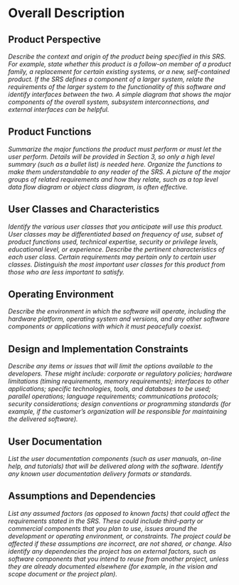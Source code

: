 Overall Description
===================

Product Perspective
-------------------
*Describe the context and origin of the product being specified in this SRS.
For example, state whether this product is a follow-on member of a product
family, a replacement for certain existing systems, or a new, self-contained
product. If the SRS defines a component of a larger system, relate the requirements
of the larger system to the functionality of this software and identify interfaces
between the two. A simple diagram that shows the major components of the overall
system, subsystem interconnections, and external interfaces can be helpful.*

Product Functions
-----------------
*Summarize the major functions the product must perform or must let the user perform.
Details will be provided in Section 3, so only a high level summary (such as a bullet
list) is needed here. Organize the functions to make them understandable to any
reader of the SRS. A picture of the major groups of related requirements and how they
relate, such as a top level data flow diagram or object class diagram, is often
effective.*

User Classes and Characteristics
--------------------------------
*Identify the various user classes that you anticipate will use this product. User
classes may be differentiated based on frequency of use, subset of product functions
used, technical expertise, security or privilege levels, educational level, or
experience. Describe the pertinent characteristics of each user class. Certain
requirements may pertain only to certain user classes. Distinguish the most important
user classes for this product from those who are less important to satisfy.*

Operating Environment
---------------------
*Describe the environment in which the software will operate, including the hardware
platform, operating system and versions, and any other software components or
applications with which it must peacefully coexist.*

Design and Implementation Constraints
-------------------------------------
*Describe any items or issues that will limit the options available to the developers.
These might include: corporate or regulatory policies; hardware limitations (timing
requirements, memory requirements); interfaces to other applications; specific
technologies, tools, and databases to be used; parallel operations; language
requirements; communications protocols; security considerations; design conventions
or programming standards (for example, if the customer’s organization will be
responsible for maintaining the delivered software).*

User Documentation
------------------
*List the user documentation components (such as user manuals, on-line help, and
tutorials) that will be delivered along with the software. Identify any known user
documentation delivery formats or standards.*

Assumptions and Dependencies
----------------------------
*List any assumed factors (as opposed to known facts) that could affect the
requirements stated in the SRS. These could include third-party or commercial
components that you plan to use, issues around the development or operating
environment, or constraints. The project could be affected if these assumptions
are incorrect, are not shared, or change. Also identify any dependencies the
project has on external factors, such as software components that you intend to
reuse from another project, unless they are already documented elsewhere (for
example, in the vision and scope document or the project plan).*
